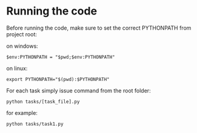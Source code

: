 # Running the code
Before running the code, make sure to set the correct PYTHONPATH from project root:  

on windows:  
```commandline
$env:PYTHONPATH = "$pwd;$env:PYTHONPATH"
```
on linux:
```commandline
export PYTHONPATH="$(pwd):$PYTHONPATH"
```
For each task simply issue command from the root folder:
```commandline
python tasks/[task_file].py
```
for example:
```commandline
python tasks/task1.py
```